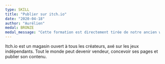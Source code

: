 ```yaml
---
type: SKILL
title: "Publier sur itch.io"
date: "2020-04-18"
author: "Aurélien"
medal: BRONZE
medal_message: "Cette formation est directement tirée de notre ancien wiki, et a besoin d'être retravaillé pour correspondre à nos critères de qualité !"
---
```


Itch.io est un magasin ouvert à tous les créateurs, axé sur les jeux indépendants. Tout le monde peut devenir vendeur, concevoir ses pages et publier son contenu.

